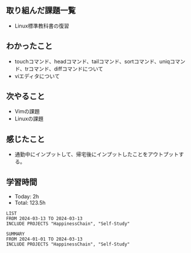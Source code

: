 ## 取り組んだ課題一覧
-  Linux標準教科書の復習
## わかったこと
- touchコマンド、headコマンド、tailコマンド、sortコマンド、uniqコマンド、trコマンド、diffコマンドについて
- viエディタについて
## 次やること
- Vimの課題
- Linuxの課題
## 感じたこと
- 通勤中にインプットして、帰宅後にインプットしたことをアウトプットする。
## 学習時間
- Today: 2h
- Total: 123.5h

```toggl
LIST
FROM 2024-03-13 TO 2024-03-13
INCLUDE PROJECTS "HappinessChain", "Self-Study"
```
```toggl
SUMMARY
FROM 2024-01-01 TO 2024-03-13
INCLUDE PROJECTS "HappinessChain", "Self-Study"
```

